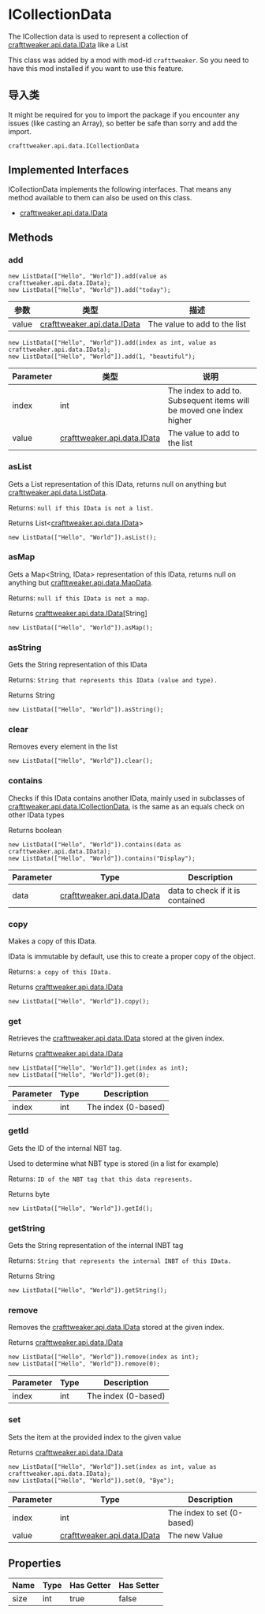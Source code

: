 # ICollectionData

The ICollection data is used to represent a collection of [crafttweaker.api.data.IData](/vanilla/api/data/IData) like a List<IData>

This class was added by a mod with mod-id `crafttweaker`. So you need to have this mod installed if you want to use this feature.

## 导入类
It might be required for you to import the package if you encounter any issues (like casting an Array), so better be safe than sorry and add the import.
```zenscript
crafttweaker.api.data.ICollectionData
```

## Implemented Interfaces
ICollectionData implements the following interfaces. That means any method available to them can also be used on this class.
- [crafttweaker.api.data.IData](/vanilla/api/data/IData)

## Methods
### add

```zenscript
new ListData(["Hello", "World"]).add(value as crafttweaker.api.data.IData);
new ListData(["Hello", "World"]).add("today");
```

| 参数    | 类型                                                     | 描述                           |
| ----- | ------------------------------------------------------ | ---------------------------- |
| value | [crafttweaker.api.data.IData](/vanilla/api/data/IData) | The value to add to the list |



```zenscript
new ListData(["Hello", "World"]).add(index as int, value as crafttweaker.api.data.IData);
new ListData(["Hello", "World"]).add(1, "beautiful");
```

| Parameter | 类型                                                     | 说明                                                                   |
| --------- | ------------------------------------------------------ | -------------------------------------------------------------------- |
| index     | int                                                    | The index to add to. Subsequent items will be moved one index higher |
| value     | [crafttweaker.api.data.IData](/vanilla/api/data/IData) | The value to add to the list                                         |


### asList

Gets a List<IData> representation of this IData, returns null on anything but [crafttweaker.api.data.ListData](/vanilla/api/data/ListData).

 Returns: `null if this IData is not a list.`

Returns List<[crafttweaker.api.data.IData](/vanilla/api/data/IData)>

```zenscript
new ListData(["Hello", "World"]).asList();
```

### asMap

Gets a Map<String, IData> representation of this IData, returns null on anything but [crafttweaker.api.data.MapData](/vanilla/api/data/MapData).

 Returns: `null if this IData is not a map.`

Returns [crafttweaker.api.data.IData](/vanilla/api/data/IData)[String]

```zenscript
new ListData(["Hello", "World"]).asMap();
```

### asString

Gets the String representation of this IData

 Returns: `String that represents this IData (value and type).`

Returns String

```zenscript
new ListData(["Hello", "World"]).asString();
```

### clear

Removes every element in the list

```zenscript
new ListData(["Hello", "World"]).clear();
```

### contains

Checks if this IData contains another IData, mainly used in subclasses of [crafttweaker.api.data.ICollectionData](/vanilla/api/data/ICollectionData), is the same as an equals check on other IData types

Returns boolean

```zenscript
new ListData(["Hello", "World"]).contains(data as crafttweaker.api.data.IData);
new ListData(["Hello", "World"]).contains("Display");
```

| Parameter | Type                                                   | Description                      |
| --------- | ------------------------------------------------------ | -------------------------------- |
| data      | [crafttweaker.api.data.IData](/vanilla/api/data/IData) | data to check if it is contained |


### copy

Makes a copy of this IData.

 IData is immutable by default, use this to create a proper copy of the object.

 Returns: `a copy of this IData.`

Returns [crafttweaker.api.data.IData](/vanilla/api/data/IData)

```zenscript
new ListData(["Hello", "World"]).copy();
```

### get

Retrieves the [crafttweaker.api.data.IData](/vanilla/api/data/IData) stored at the given index.

Returns [crafttweaker.api.data.IData](/vanilla/api/data/IData)

```zenscript
new ListData(["Hello", "World"]).get(index as int);
new ListData(["Hello", "World"]).get(0);
```

| Parameter | Type | Description         |
| --------- | ---- | ------------------- |
| index     | int  | The index (0-based) |


### getId

Gets the ID of the internal NBT tag.

 Used to determine what NBT type is stored (in a list for example)

 Returns: `ID of the NBT tag that this data represents.`

Returns byte

```zenscript
new ListData(["Hello", "World"]).getId();
```

### getString

Gets the String representation of the internal INBT tag

 Returns: `String that represents the internal INBT of this IData.`

Returns String

```zenscript
new ListData(["Hello", "World"]).getString();
```

### remove

Removes the [crafttweaker.api.data.IData](/vanilla/api/data/IData) stored at the given index.

Returns [crafttweaker.api.data.IData](/vanilla/api/data/IData)

```zenscript
new ListData(["Hello", "World"]).remove(index as int);
new ListData(["Hello", "World"]).remove(0);
```

| Parameter | Type | Description         |
| --------- | ---- | ------------------- |
| index     | int  | The index (0-based) |


### set

Sets the item at the provided index to the given value

Returns [crafttweaker.api.data.IData](/vanilla/api/data/IData)

```zenscript
new ListData(["Hello", "World"]).set(index as int, value as crafttweaker.api.data.IData);
new ListData(["Hello", "World"]).set(0, "Bye");
```

| Parameter | Type                                                   | Description                |
| --------- | ------------------------------------------------------ | -------------------------- |
| index     | int                                                    | The index to set (0-based) |
| value     | [crafttweaker.api.data.IData](/vanilla/api/data/IData) | The new Value              |



## Properties

| Name | Type | Has Getter | Has Setter |
| ---- | ---- | ---------- | ---------- |
| size | int  | true       | false      |


